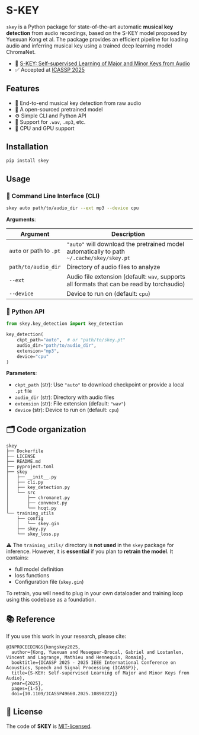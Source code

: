 # S-KEY

`skey` is a Python package for state-of-the-art automatic **musical key detection** from audio recordings, based on the S-KEY model proposed by Yuexuan Kong et al. The package provides an efficient pipeline for loading audio and inferring musical key using a trained deep learning model ChromaNet.

- 📄 [S-KEY: Self-supervised Learning of Major and Minor Keys from Audio](https://arxiv.org/abs/2501.12907)  
- ✅ Accepted at [ICASSP 2025](https://ieeexplore.ieee.org/xpl/conhome/10887540/proceeding)

## Features

- 🎼 End-to-end musical key detection from raw audio
- 🧠 A open-sourced pretrained model
- ⚙️  Simple CLI and Python API
- 💽 Support for `.wav`, `.mp3`, etc.
- 🔌 CPU and GPU support



## Installation

```bash
pip install skey
```

## Usage

### 🔧 Command Line Interface (CLI)

```bash
skey auto path/to/audio_dir --ext mp3 --device cpu
```

**Arguments**:

| Argument                | Description                                               |
| ----------------------- | --------------------------------------------------------- |
| `auto` or path to `.pt` | `"auto"` will download the pretrained model automatically to path `~/.cache/skey/skey.pt` |
| `path/to/audio_dir`     | Directory of audio files to analyze                       |
| `--ext`                 | Audio file extension (default: `wav`, supports all formats that can be read by torchaudio)                     |
| `--device`              | Device to run on (default: `cpu`)                  |


### 🐍 Python API

```python
from skey.key_detection import key_detection

key_detection(
    ckpt_path="auto",  # or "path/to/skey.pt"
    audio_dir="path/to/audio_dir",
    extension="mp3",
    device="cpu"
)
```

**Parameters**:

* `ckpt_path` (str): Use `"auto"` to download checkpoint or provide a local `.pt` file
* `audio_dir` (str): Directory with audio files
* `extension` (str): File extension (default: `"wav"`)
* `device` (str): Device to run on (default: `cpu`)

## 🗂️ Code organization

```
skey
├── Dockerfile
├── LICENSE
├── README.md
├── pyproject.toml
├── skey
│   ├── __init__.py
│   ├── cli.py
│   ├── key_detection.py
│   └── src
│       ├── chromanet.py
│       ├── convnext.py
│       └── hcqt.py
└── training_utils
    ├── config
    │   └── skey.gin
    ├── skey.py
    └── skey_loss.py
```

⚠️ The `training_utils/` directory is **not used** in the `skey` package for inference. However, it is **essential** if you plan to **retrain the model**. It contains:

* full model definition
* loss functions
* Configuration file (`skey.gin`)

To retrain, you will need to plug in your own dataloader and training loop using this codebase as a foundation.

## 📚 Reference

If you use this work in your research, please cite:

```
@INPROCEEDINGS{kongskey2025,
  author={Kong, Yuexuan and Meseguer-Brocal, Gabriel and Lostanlen, Vincent and Lagrange, Mathieu and Hennequin, Romain},
  booktitle={ICASSP 2025 - 2025 IEEE International Conference on Acoustics, Speech and Signal Processing (ICASSP)}, 
  title={S-KEY: Self-supervised Learning of Major and Minor Keys from Audio}, 
  year={2025},
  pages={1-5},
  doi={10.1109/ICASSP49660.2025.10890222}}
```

## 📄 License

The code of **SKEY** is [MIT-licensed](LICENSE).
